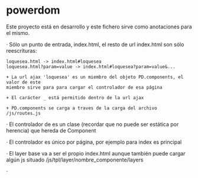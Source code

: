 powerdom
========
Este proyecto está en desarrollo y este fichero sirve como
anotaciones para el mismo.

· Sólo un punto de entrada, index.html, el resto de url index.html
son sólo reescrituras:

	loquesea.html -> index.html#loquesea
	loquesea.html?param=value -> index.html#loquesea?param=value&...

	+ La url ajax 'loquesea' es un miembro del objeto PD.components, el valor de este
	miembro sirve para para cargar el controlador de esa página

	+ El carácter _ está permitido dentro de la url ajax

	+ PD.components se carga a traves de la carga del archivo /js/routes.js

· El controlador de es un clase (recordar que no puede ser estática por herencia) que hereda de
Component

· El controlador es único por página, por ejemplo para index es principal

· El layer base va a ser el propio index.html aunque también puede cargar algún js
situado /js/tpl/layer/nombre_componente/layers

· 